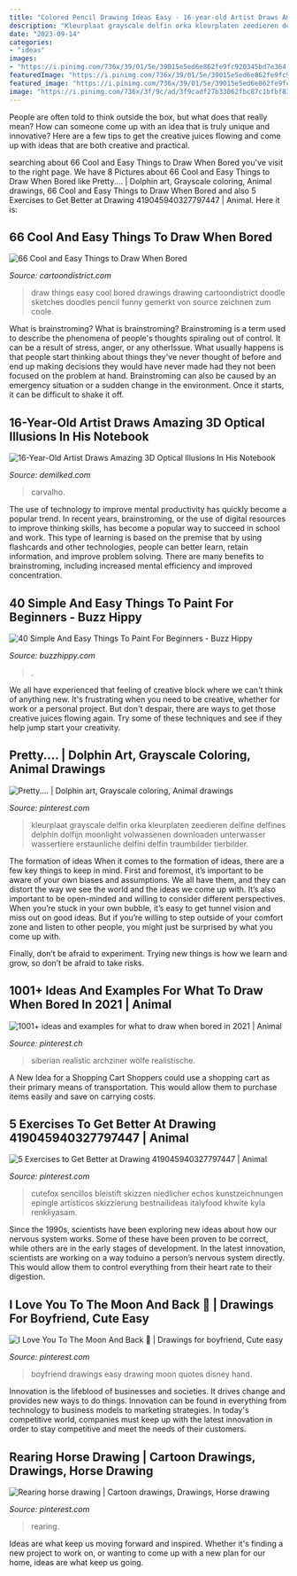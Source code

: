 ```yaml
---
title: "Colored Pencil Drawing Ideas Easy - 16-year-old Artist Draws Amazing 3d Optical Illusions In His Notebook"
description: "Kleurplaat grayscale delfin orka kleurplaten zeedieren delfine delfines delphin dolfijn moonlight volwassenen downloaden unterwasser wassertiere erstaunliche delfini delfín traumbilder tierbilder"
date: "2023-09-14"
categories:
- "ideas"
images:
- "https://i.pinimg.com/736x/39/01/5e/39015e5ed6e862fe9fc920345bd7e364.jpg"
featuredImage: "https://i.pinimg.com/736x/39/01/5e/39015e5ed6e862fe9fc920345bd7e364.jpg"
featured_image: "https://i.pinimg.com/736x/39/01/5e/39015e5ed6e862fe9fc920345bd7e364.jpg"
image: "https://i.pinimg.com/736x/3f/9c/ad/3f9cadf27b33062fbc87c1bfbf83a54d.jpg"
---
```



People are often told to think outside the box, but what does that really mean? How can someone come up with an idea that is truly unique and innovative? Here are a few tips to get the creative juices flowing and come up with ideas that are both creative and practical.

	

		
searching about 66 Cool and Easy Things to Draw When Bored you've visit to the right page. We have 8 Pictures about 66 Cool and Easy Things to Draw When Bored like Pretty.... | Dolphin art, Grayscale coloring, Animal drawings, 66 Cool and Easy Things to Draw When Bored and also 5 Exercises to Get Better at Drawing 419045940327797447 | Animal. Here it is:
		
    
## 66 Cool And Easy Things To Draw When Bored

<img loading=lazy src="http://www.cartoondistrict.com/wp-content/uploads/2018/04/Cool-and-Easy-Things-to-Draw-When-Bored00009.jpeg" onerror="this.onerror=null;this.src='https://tse2.mm.bing.net/th?id=OIP.Nh-tE05U0fpnDhMAmYWoLwHaR5&amp;pid=15.1';" alt="66 Cool and Easy Things to Draw When Bored">

_Source: cartoondistrict.com_

>draw things easy cool bored drawings drawing cartoondistrict doodle sketches doodles pencil funny gemerkt von source zeichnen zum coole. 

	

What is brainstroming?
What is brainstroming? Brainstroming is a term used to describe the phenomena of people's thoughts spiraling out of control. It can be a result of stress, anger, or any otherIssue. What usually happens is that people start thinking about things they've never thought of before and end up making decisions they would have never made had they not been focused on the problem at hand. Brainstroming can also be caused by an emergency situation or a sudden change in the environment. Once it starts, it can be difficult to shake it off.

    
## 16-Year-Old Artist Draws Amazing 3D Optical Illusions In His Notebook

<img loading=lazy src="https://www.demilked.com/magazine/wp-content/uploads/2016/03/3d-notebook-drawings-joao-carvalho-1.jpg" onerror="this.onerror=null;this.src='https://tse3.mm.bing.net/th?id=OIP.LuFb4eYEJKxIdo6ayfl6uQHaJH&amp;pid=15.1';" alt="16-Year-Old Artist Draws Amazing 3D Optical Illusions In His Notebook">

_Source: demilked.com_

>carvalho. 

	

The use of technology to improve mental productivity has quickly become a popular trend. In recent years, brainstroming, or the use of digital resources to improve thinking skills, has become a popular way to succeed in school and work. This type of learning is based on the premise that by using flashcards and other technologies, people can better learn, retain information, and improve problem solving. There are many benefits to brainstroming, including increased mental efficiency and improved concentration.

    
## 40 Simple And Easy Things To Paint For Beginners - Buzz Hippy

<img loading=lazy src="http://www.buzzhippy.com/wp-content/uploads/2019/11/Simple-And-Easy-Painting-Ideas-For-Beginners-1.jpg" onerror="this.onerror=null;this.src='https://tse1.mm.bing.net/th?id=OIP.z9JOD0gUviI-mZBOTvkMmgHaK3&amp;pid=15.1';" alt="40 Simple And Easy Things To Paint For Beginners - Buzz Hippy">

_Source: buzzhippy.com_

>. 

	

We all have experienced that feeling of creative block where we can't think of anything new. It's frustrating when you need to be creative, whether for work or a personal project. But don't despair, there are ways to get those creative juices flowing again. Try some of these techniques and see if they help jump start your creativity.

    
## Pretty.... | Dolphin Art, Grayscale Coloring, Animal Drawings

<img loading=lazy src="https://i.pinimg.com/736x/47/94/f4/4794f43a71923c5f998c8a5b5c9f37e2--coloring-for-adults-adult-coloring.jpg" onerror="this.onerror=null;this.src='https://tse2.mm.bing.net/th?id=OIP.TfxHXMLjmycAiDjLCCaNUwHaKu&amp;pid=15.1';" alt="Pretty.... | Dolphin art, Grayscale coloring, Animal drawings">

_Source: pinterest.com_

>kleurplaat grayscale delfin orka kleurplaten zeedieren delfine delfines delphin dolfijn moonlight volwassenen downloaden unterwasser wassertiere erstaunliche delfini delfín traumbilder tierbilder. 

	

The formation of ideas
When it comes to the formation of ideas, there are a few key things to keep in mind. First and foremost, it’s important to be aware of your own biases and assumptions. We all have them, and they can distort the way we see the world and the ideas we come up with.
It’s also important to be open-minded and willing to consider different perspectives. When you’re stuck in your own bubble, it’s easy to get tunnel vision and miss out on good ideas. But if you’re willing to step outside of your comfort zone and listen to other people, you might just be surprised by what you come up with.

Finally, don’t be afraid to experiment. Trying new things is how we learn and grow, so don’t be afraid to take risks.

    
## 1001+ Ideas And Examples For What To Draw When Bored In 2021 | Animal

<img loading=lazy src="https://i.pinimg.com/736x/89/a1/e0/89a1e08d183438efd2148cfa0f8b7c9b.jpg" onerror="this.onerror=null;this.src='https://tse3.mm.bing.net/th?id=OIP.ZzQJXOsngtcCBUQvicigcQHaJ3&amp;pid=15.1';" alt="1001+ ideas and examples for what to draw when bored in 2021 | Animal">

_Source: pinterest.ch_

>siberian realistic archziner wölfe realistische. 

	

A New Idea for a Shopping Cart
Shoppers could use a shopping cart as their primary means of transportation. This would allow them to purchase items easily and save on carrying costs.

    
## 5 Exercises To Get Better At Drawing 419045940327797447 | Animal

<img loading=lazy src="https://i.pinimg.com/736x/3f/9c/ad/3f9cadf27b33062fbc87c1bfbf83a54d.jpg" onerror="this.onerror=null;this.src='https://tse2.mm.bing.net/th?id=OIP.SinTNsyZtyFCbeDMIosd-QHaJ3&amp;pid=15.1';" alt="5 Exercises to Get Better at Drawing 419045940327797447 | Animal">

_Source: pinterest.com_

>cutefox sencillos bleistift skizzen niedlicher echos kunstzeichnungen epingle artísticos skizzierung bestnailideas italyfood khwite kyla renkliyasam. 

	

Since the 1990s, scientists have been exploring new ideas about how our nervous system works. Some of these have been proven to be correct, while others are in the early stages of development. In the latest innovation, scientists are working on a way toduino a person’s nervous system directly. This would allow them to control everything from their heart rate to their digestion.

    
## I Love You To The Moon And Back 🌙 | Drawings For Boyfriend, Cute Easy

<img loading=lazy src="https://i.pinimg.com/736x/39/01/5e/39015e5ed6e862fe9fc920345bd7e364.jpg" onerror="this.onerror=null;this.src='https://tse4.mm.bing.net/th?id=OIP.VYrvmFwsInQqZXCDgTVBTwHaJ3&amp;pid=15.1';" alt="I Love You To The Moon And Back 🌙 | Drawings for boyfriend, Cute easy">

_Source: pinterest.com_

>boyfriend drawings easy drawing moon quotes disney hand. 

	

Innovation is the lifeblood of businesses and societies. It drives change and provides new ways to do things. Innovation can be found in everything from technology to business models to marketing strategies. In today's competitive world, companies must keep up with the latest innovation in order to stay competitive and meet the needs of their customers.

    
## Rearing Horse Drawing | Cartoon Drawings, Drawings, Horse Drawing

<img loading=lazy src="https://i.pinimg.com/736x/b8/79/99/b87999c789111e7a2a9c4a6a6ce0d90d.jpg" onerror="this.onerror=null;this.src='https://tse2.mm.bing.net/th?id=OIP.R9Mi1Epeo0jAe5s31i0qNwHaJ3&amp;pid=15.1';" alt="Rearing horse drawing | Cartoon drawings, Drawings, Horse drawing">

_Source: pinterest.com_

>rearing. 

	

Ideas are what keep us moving forward and inspired. Whether it's finding a new project to work on, or wanting to come up with a new plan for our home, ideas are what keep us going.

